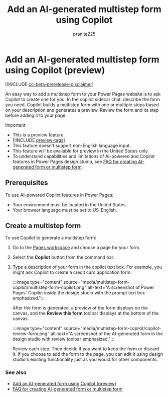 ﻿---
title: Add an AI-generated multistep form using Copilot
description: Learn how to add multistep forms to your Power Pages site using Copilot.
author: pranita225
ms.topic: conceptual
ms.custom: 
ms.date: 09/21/2023
ms.subservice:
ms.author: prpadalw
ms.reviewer: kkendrick
contributors:
    - ProfessorKendrick
    - pranita225
---

# Add an AI-generated multistep form using Copilot (preview)

[!INCLUDE [cc-beta-prerelease-disclaimer](../includes/cc-beta-prerelease-disclaimer.md)]

An easy way to add a multistep form to your Power Pages website is to ask Copilot to create one for you. In the copilot sidecar chat, describe the form you need. Copilot builds a multistep form with one or multiple steps based on your description and generates a preview. Review the form and its step before adding it to your page.

> [!IMPORTANT]
> - This is a preview feature.
> - [!INCLUDE [preview-tags](../includes/cc-preview-features-definition.md)]
> - This feature doesn't support non-English language input.
> - This feature will be available for preview in the United States only.
> - To understand capabilities and limitations of AI-powered and Copilot features in Power Pages design studio, see [FAQ for creating AI-generated form or multistep form](../faqs-create-form.md).

## **Prerequisites**

To use AI-powered Copilot features in Power Pages:

- Your environment must be located in the United States.
- Your browser language must be set to US-English.

## Create a multistep form

To use Copilot to generate a multistep form:

1. Go to the [Pages workspace](first-page.md) and choose a page for your form.

1. Select the **Copilot** button from the command bar.

1. Type a description of your form in the copilot text box. For example, you might ask Copilot to create a credit card application form.

    :::image type="content" source="media/multistep-form-copilot/multistep-form-copilot.png" alt-text="A screenshot of Power Pages' Copilot inside the design studio with the prompt text box emphasized.":::

    After the form is generated, a preview of the form displays on the canvas, and the **Review this form** toolbar displays at the bottom of the canvas.

    :::image type="content" source="media/multistep-form-copilot/copilot-review-form.png" alt-text="A screenshot of the AI-generated form in the design studio with review toolbar emphasized.":::

    Review each step. Then decide if you want to keep the form or discard it. If you choose to add the form to the page, you can edit it using design studio's existing functionality just as you would for other components.



### See also

- [Add an AI-generated form using Copilot (preview)](add-form-copilot.md)
- [FAQ for creating AI-generated form or multistep form](../faqs-create-form.md)
